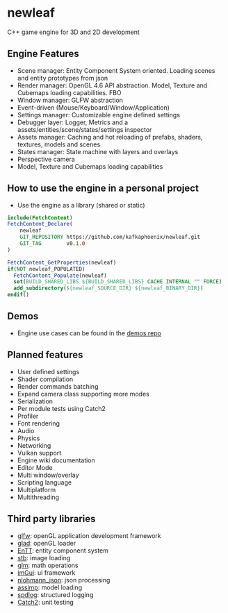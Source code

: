 # newleaf

C++ game engine for 3D and 2D development

## Engine Features

- Scene manager: Entity Component System oriented. Loading scenes and entity prototypes from json
- Render manager: OpenGL 4.6 API abstraction. Model, Texture and Cubemaps loading capabilities. FBO
- Window manager: GLFW abstraction
- Event-driven (Mouse/Keyboard/Window/Application)
- Settings manager: Customizable engine defined settings
- Debugger layer: Logger, Metrics and a assets/entities/scene/states/settings inspector
- Assets manager: Caching and hot reloading of prefabs, shaders, textures, models and scenes
- States manager: State machine with layers and overlays
- Perspective camera
- Model, Texture and Cubemaps loading capabilities

## How to use the engine in a personal project

- Use the engine as a library (shared or static)
```cmake
include(FetchContent)
FetchContent_Declare(
    newleaf
    GIT_REPOSITORY https://github.com/kafkaphoenix/newleaf.git
    GIT_TAG        v0.1.0
)

FetchContent_GetProperties(newleaf)
if(NOT newleaf_POPULATED)
  FetchContent_Populate(newleaf)
  set(BUILD_SHARED_LIBS ${BUILD_SHARED_LIBS} CACHE INTERNAL "" FORCE)
  add_subdirectory(${newleaf_SOURCE_DIR} ${newleaf_BINARY_DIR})
endif()
```

## Demos

- Engine use cases can be found in the [demos repo](https://github.com/kafkaphoenix/newleaf_demos)

## Planned features

- User defined settings
- Shader compilation
- Render commands batching
- Expand camera class supporting more modes
- Serialization
- Per module tests using Catch2
- Profiler
- Font rendering
- Audio
- Physics
- Networking
- Vulkan support
- Engine wiki documentation
- Editor Mode
- Multi window/overlay
- Scripting language
- Multiplatform
- Multithreading

## Third party libraries

- [glfw](https://github.com/glfw/glfw): openGL application development framework
- [glad](https://github.com/Dav1dde/glad): openGL loader
- [EnTT](https://github.com/skypjack/entt): entity component system
- [stb](https://github.com/nothings/stb): image loading
- [glm](https://github.com/g-truc/glm): math operations
- [imGui](https://github.com/ocornut/imgui): ui framework
- [nlohmann_json](https://github.com/nlohmann/json): json processing
- [assimp](https://github.com/assimp/assimp): model loading
- [spdlog](https://github.com/gabime/spdlog): structured logging
- [Catch2](https://github.com/catchorg/Catch2): unit testing
